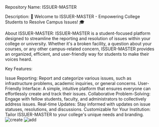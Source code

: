 Repository Name: ISSUER-MASTER

Description:
📢 Welcome to ISSUER-MASTER - Empowering College Students to Resolve Campus Issues! 🎓

About ISSUER-MASTER:
ISSUER-MASTER is a student-focused platform designed to streamline the reporting and resolution of issues within your college or university. Whether it's a broken facility, a question about your courses, or any other campus-related concern, ISSUER-MASTER provides an organized, efficient, and user-friendly way for students to make their voices heard.

Key Features:

Issue Reporting: Report and categorize various issues, such as infrastructure problems, academic inquiries, or general concerns.
User-Friendly Interface: A simple, intuitive platform that ensures everyone can effortlessly create and track their issues.
Collaborative Problem-Solving: Engage with fellow students, faculty, and administrators to collectively address issues.
Real-time Updates: Stay informed with updates on issue statuses, resolutions, and discussions.
Customizable for Your Institution: Tailor ISSUER-MASTER to your college's unique needs and branding.
![create](https://github.com/jgarg8440/ISSUER-MASTER/assets/102863455/7eb6b3a9-7bba-4542-aa3c-6555d74cb192)
![add](https://github.com/jgarg8440/ISSUER-MASTER/assets/102863455/d7f7d482-e909-4270-9c9f-e5c8349a4485)
